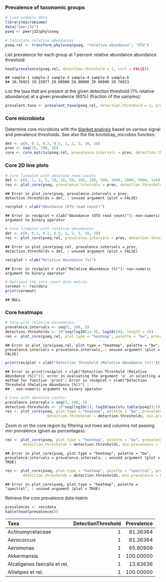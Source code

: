 ### Prevalence of taxonomic groups



```r
# Load example data
library(microbiome)
data("peerj32")
pseq <- peerj32$phyloseq

# Calculate relative abundances
pseq.rel <- transform_phyloseq(pseq, "relative.abundance", "OTU")
```


List prevalence for each group at 1 percent relative abundance abundance threshold:


```r
head(prevalence(pseq.rel, detection.threshold = 1, sort = FALSE))
```

```
## sample-1 sample-2 sample-3 sample-4 sample-5 sample-6 
## 20.76923 19.23077 20.00000 20.00000 20.00000 20.76923
```


List the taxa that are present at the given detection threshold (1% relative abundance) at a given prevalence (80%) (fraction of the samples):


```r
prevalent.taxa <- prevalent_taxa(pseq.rel, detection.threshold = 1, prevalence.threshold = 80)
```


### Core microbiota

Determine core microbiota with the [blanket
analysis](http://onlinelibrary.wiley.com/doi/10.1111/j.1469-0691.2012.03855.x/abstract)
based on various signal and prevalence thresholds. See also the the
bootstrap_microbes function.
 

```r
det <- c(0, 0.1, 0.2, 0.5, 1, 2, 5, 10, 20)
prev <- seq(10, 100, 10)
core <- core_matrix(pseq.rel, prevalence.intervals = prev, detection.thresholds = det)
```

### Core 2D line plots


```r
# Core lineplot with absolute read counts
det <- c(0, 1, 2, 5, 10, 20, 50, 100, 200, 500, 1000, 2000, 5000, 1e4)
res <- plot_core(pseq, prevalence.intervals = prev, detection.thresholds = det, plot.type = "lineplot", plot = FALSE)
```

```
## Error in plot_core(pseq, prevalence.intervals = prev, detection.thresholds = det, : unused argument (plot = FALSE)
```

```r
res$plot + xlab("Abundance (OTU read count)")
```

```
## Error in res$plot + xlab("Abundance (OTU read count)"): non-numeric argument to binary operator
```

```r
# Core lineplot with relative abundances
det <- c(0, 0.1, 0.2, 0.5, 1, 2, 5, 10, 20)
res <- plot_core(pseq.rel, prevalence.intervals = prev, detection.thresholds = det, plot.type = "lineplot", plot = FALSE)
```

```
## Error in plot_core(pseq.rel, prevalence.intervals = prev, detection.thresholds = det, : unused argument (plot = FALSE)
```

```r
res$plot + xlab("Relative Abundance (%)")
```

```
## Error in res$plot + xlab("Relative Abundance (%)"): non-numeric argument to binary operator
```

```r
# Retrieve the core count data matrix
coremat <- res$data
print(coremat)
```

```
## NULL
```


### Core heatmaps




```r
# Core with relative abundances:
prevalence.intervals <- seq(5, 100, 5)
detection.thresholds <- 10^seq(log10(1e-3), log10(20), length = 20)		 
res <- plot_core(pseq.rel, plot.type = "heatmap", palette = "bw", prevalence.intervals = prevalence.intervals, detection.thresholds = detection.thresholds, plot = FALSE) 
```

```
## Error in plot_core(pseq.rel, plot.type = "heatmap", palette = "bw", prevalence.intervals = prevalence.intervals, : unused argument (plot = FALSE)
```

```r
print(res$plot + xlab("Detection Threshold (Relative Abundance (%))"))
```

```
## Error in print(res$plot + xlab("Detection Threshold (Relative Abundance (%))")): error in evaluating the argument 'x' in selecting a method for function 'print': Error in res$plot + xlab("Detection Threshold (Relative Abundance (%))") : 
##   non-numeric argument to binary operator
```

```r
# Core with absolute counts:
prevalence.intervals = seq(5, 100, 5)
detection.thresholds <- 10^seq(log10(1), log10(max(otu_table(pseq))/10), length = 20)		 
res <- plot_core(pseq, plot.type = "heatmap", palette = "bw", prevalence.intervals = prevalence.intervals,
       		       detection.thresholds = detection.thresholds, min.prevalence = NULL)$plot
```


Zoom in on the core region by filtering out rows and columns not passing min prevalence (given as percentages):


```r
res <- plot_core(pseq, plot.type = "heatmap", palette = "bw", prevalence.intervals = prevalence.intervals,
		detection.thresholds = detection.thresholds, min.prevalence = 10, plot = TRUE)
```

```
## Error in plot_core(pseq, plot.type = "heatmap", palette = "bw", prevalence.intervals = prevalence.intervals, : unused argument (plot = TRUE)
```

```r
res <- plot_core(pseq, plot.type = "heatmap", palette = "spectral", prevalence.intervals = prevalence.intervals,
		detection.thresholds = detection.thresholds, min.prevalence = 0, plot = TRUE)
```

```
## Error in plot_core(pseq, plot.type = "heatmap", palette = "spectral", : unused argument (plot = TRUE)
```



Retrieve the core prevalence data matrix


```r
prevalences <- res$data
kable(head(prevalences))
```



|Taxa                         | DetectionThreshold| Prevalence|
|:----------------------------|------------------:|----------:|
|Actinomycetaceae             |                  1|   61.36364|
|Aerococcus                   |                  1|   61.36364|
|Aeromonas                    |                  1|   65.90909|
|Akkermansia                  |                  1|  100.00000|
|Alcaligenes faecalis et rel. |                  1|   13.63636|
|Allistipes et rel.           |                  1|  100.00000|

